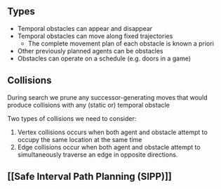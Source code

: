 ## Types

- Temporal obstacles can appear and disappear
- Temporal obstacles can move along fixed trajectories
	- The complete movement plan of each obstacle is known a priori
- Other previously planned agents can be obstacles
- Obstacles can operate on a schedule (e.g. doors in a game)

## Collisions

During search we prune any successor-generating moves that would produce collisions with any (static or) temporal obstacle

Two types of collisions we need to consider:
1. Vertex collisions occurs when both agent and obstacle attempt to occupy the same location at the same time
2. Edge collisions occur when both agent and obstacle attempt to simultaneously traverse an edge in opposite directions.

## [[Safe Interval Path Planning (SIPP)]]